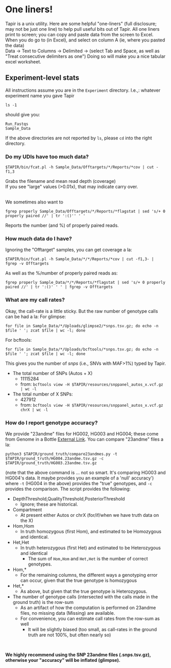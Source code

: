 # One liners!
Tapir is a unix utility. Here are some helpful "one-liners" (full disclosure; may not be just one line) to help pull useful bits out of Tapir.
All one liners print to screen; you can copy and paste data from the screen to Excel. <br>
When you do go to (in Excel), and select on column A (ie, where you pasted the data) <br>
Data -> Text to Columns -> Delimited -> (select Tab and Space, as well as "Treat consecutive delimiters as one")
Doing so will make you a nice tabular excel worksheet.

## Experiment-level stats

All instructions assume you are in the `Experiment` directory. I.e.,:
whatever experiment name you gave Tapir <br>

```
ls -1
```
should give you:
```
Run_Fastqs
Sample_Data
```
If the above directories are not reported by `ls`, please `cd` into the right directory.

### Do my UDIs have too much data?
```
$TAPIR/bin/fcat.pl -h Sample_Data/Offtargets/*/Reports/*cov | cut -f1,3
```
Grabs the filename and mean read depth (coverage)
<br>
If you see "large" values (>0.01x), that may indicate carry over. <br>

<br>
We sometimes also want to <br>

```
fgrep properly Sample_Data/Offtargets/*/Reports/*flagstat | sed 's/+ 0 properly paired //' | tr ':()'' ' '
```
Reports the number (and %) of properly paired reads.


### How much data do I have?
Ignoring the "Offtarget" samples, you can get coverage a la:
```
$TAPIR/bin/fcat.pl -h Sample_Data/*/*/Reports/*cov | cut -f1,3- | fgrep -v Offtargets
```
As well as the %/number of properly paired reads as:

```
fgrep properly Sample_Data/*/*/Reports/*flagstat | sed 's/+ 0 properly paired //' | tr ':()' ' ' | fgrep -v Offtargets
```

### What are my call rates?
Okay, the call-rate is a little sticky. But the raw number of genotype calls can be had a la:
For glimpse:
```
for file in Sample_Data/*/Uploads/glimpse2/*snps.tsv.gz; do echo -n $file ' '; zcat $file | wc -l; done
```
For bcftools:
```
for file in Sample_Data/*/Uploads/bcftools/*snps.tsv.gz; do echo -n $file ' '; zcat $file | wc -l; done
```
This gives you the number of *snps* (i.e., SNVs with MAF>1%) typed by Tapir.

-  The total number of SNPs (Autos + X) 
   -  11115284
   -  from: `bcftools view -H $TAPIR/resources/snppanel_autos_x.vcf.gz | wc -l`
-  The total number of X SNPs:
   -  427912
   -  from: `bcftools view -H $TAPIR/resources/snppanel_autos_x.vcf.gz chrX | wc -l`
   

### How do I report genotype accuracy?
We provide "23andme" files for HG002, HG003 and HG004; these come from Genome in a Bottle [External Link](https://www.nist.gov/programs-projects/genome-bottle).
You can compare "23andme" files a la:
```
python3 $TAPIR/ground_truth/compare23andmes.py -t $TAPIR/ground_truth/HG004.23andme.tsv.gz -c $TAPIR/ground_truth/HG003.23andme.tsv.gz
```
(note that the above command is ... not so smart. It's comparing HG003 and HG004's data. It maybe provides you an example of a 'null' accuracy')
<br>
where `-t` (HG004 in the above) provides the "true" genotypes, and `-c` provides the comparison. The script provides the following:
-  DepthThreshold,QualityThreshold,PosteriorThreshold
   -  Ignore; these are historical.
-  Compartment
   -  At present either Autos or chrX (for/if/when we have truth data on the X)
-  Hom,Hom
   -  In truth homozygous (first Hom), and estimated to be Homozygous and identical.
-  Het,Het
   -  In truth heterozygous (first Het) and estimated to be Heterozygous and identical
      -  The sum of `Hom,Hom` and `Het,Het` is the number of correct genotypes.
-  Hom,*
   -  For the remaining columns, the different ways a genotyping error can occur, given that the true genotype is homozygous
-  Het,*
   -  As above, but given that the true genotype is Heterozygous.
-  The number of genotype calls (intersected with the calls made in the ground truth) is the row-sum
   -  As an artifact of how the computation is performed on 23andme files, no missing data (Missing) are available.    
   -  For convenience, you can estimate call rates from the row-sum as well
      -  It will be slightly biased (too small, as call-rates in the ground truth are not 100%, but often nearly so)
<br>

**We highly recommend using the SNP 23andme files (.snps.tsv.gz), otherwise your "accuracy" will be inflated (glimpse).**
